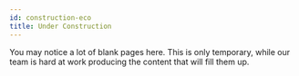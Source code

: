 ```yaml
---
id: construction-eco
title: Under Construction
---
```


You may notice a lot of blank pages here. This is only temporary, while our team is hard at work producing the content that will fill them up.
